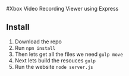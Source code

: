 #Xbox Video Recording Viewer using Express

## Install
1. Download the repo
2. Run ``` npm install ```
3. Then lets get all the files we need ``` gulp move ```
4. Next lets build the resouces ``` gulp ```
5. Run the website ``` node server.js ```

